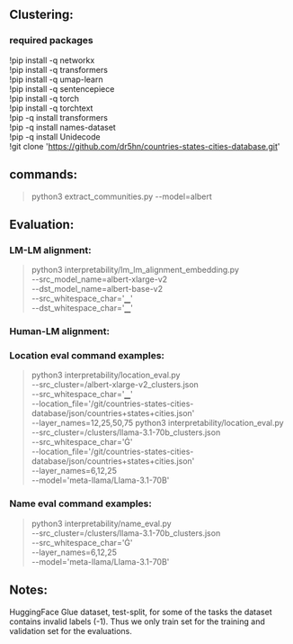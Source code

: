 ## Clustering:
### required packages
!pip install -q networkx  <br>
!pip install -q transformers  <br>
!pip install -q umap-learn  <br>
!pip install -q sentencepiece  <br>
!pip install -q torch  <br>
!pip install -q torchtext  <br>
!pip -q install transformers   <br>
!pip -q install names-dataset   <br>
!pip -q install Unidecode   <br>
!git clone 'https://github.com/dr5hn/countries-states-cities-database.git'   <br>

## commands:
> python3 extract_communities.py --model=albert  <br>

## Evaluation:
### LM-LM alignment:
> python3 interpretability/lm_lm_alignment_embedding.py  \
    --src_model_name=albert-xlarge-v2 \
    --dst_model_name=albert-base-v2  \
    --src_whitespace_char='▁'  \
    --dst_whitespace_char='▁'

### Human-LM alignment:

### Location eval command examples:
> python3 interpretability/location_eval.py \
    --src_cluster=<your dir>/albert-xlarge-v2_clusters.json \
    --src_whitespace_char='▁'  \
    --location_file='<your git dir>/git/countries-states-cities-database/json/countries+states+cities.json' \
    --layer_names=12,25,50,75
> python3 interpretability/location_eval.py \
    --src_cluster=<your dir>/clusters/llama-3.1-70b_clusters.json \
    --src_whitespace_char='Ġ'  \
    --location_file='<your git dir>/git/countries-states-cities-database/json/countries+states+cities.json' \
    --layer_names=6,12,25  \
    --model='meta-llama/Llama-3.1-70B'

### Name eval command examples:
> python3 interpretability/name_eval.py \
    --src_cluster=<your dir>/clusters/llama-3.1-70b_clusters.json \
    --src_whitespace_char='Ġ'  \
    --layer_names=6,12,25  \
    --model='meta-llama/Llama-3.1-70B'

## Notes:
HuggingFace Glue dataset, test-split, for some of the tasks the dataset contains invalid labels (-1). Thus we only train set for the training and validation set for the evaluations. <br>
